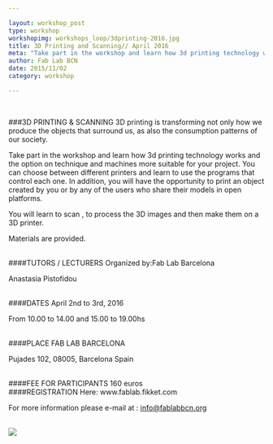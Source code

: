 ```yaml
---

layout: workshop_post
type: workshop
workshopimg: workshops_loop/3dprinting-2016.jpg
title: 3D Printing and Scanning// April 2016
meta: "Take part in the workshop and learn how 3d printing technology works and the option on technique and machines more suitable for your project. You can choose between different printers and learn to use the programs that control each one. In addition, you will have the opportunity to print an object created by you or by any of the users who share their models in open platforms."
author: Fab Lab BCN
date: 2015/11/02
category: workshop

---
```


<br>

###3D PRINTING & SCANNING
3D printing is transforming not only how we produce the objects that surround us, as also the consumption patterns of our society.

Take part in the workshop and learn how 3d printing technology works and the option on technique and machines more suitable for your project.
You can choose between different printers and learn to use the programs that control each one. In addition, you will have the opportunity to print an object created by you or by any of the users who share their models in open platforms.

You will learn to scan , to process the 3D images and then make them on a 3D printer.

Materials are provided.



<br>
####TUTORS / LECTURERS
Organized by:Fab Lab Barcelona

Anastasia Pistofidou



<br>
####DATES
April 2nd to 3rd, 2016

From 10.00 to 14.00 and 15.00 to 19.00hs

<br>
####PLACE
FAB LAB BARCELONA

Pujades 102, 
08005, Barcelona 
Spain

<br>
####FEE FOR PARTICIPANTS
160 euros


<br>
####REGISTRATION 
Here:
www.fablab.fikket.com

For more information please e-mail at :
info@fablabbcn.org



<br>

<img src="{{site.baseurl}}{{ site.url }}/img/workshops/workshops_loop/guitar-making.jpg">


